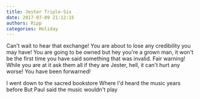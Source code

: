 ```yaml
---
title: Jester Triple-Six
date: 2017-07-09 21:12:15
authors: Ripp
categories: Holiday
---
```


 Can't wait to hear that exchange! You are about to lose any credibility you may have! You are going to be owned but hey you're a grown man, it won't be the first time you have said something that was invalid. Fair warning! While you are at it ask them all if they are Jester, hell, it can't hurt any worse! You have been forwarned! 

I went down to the sacred bookstore
Where I'd heard the music years before
But Paul said the music wouldn't play